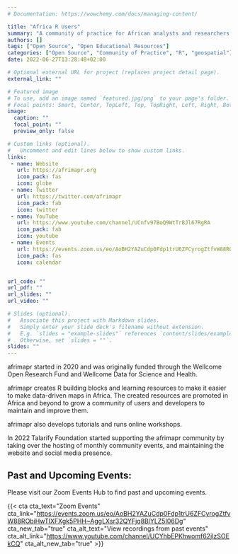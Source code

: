 ```yaml
---
# Documentation: https://wowchemy.com/docs/managing-content/

title: "Africa R Users"
summary: "A community of practice for African analysts and researchers interested in the intersection of data visualisation and mapping, African data with geospatial components, and the R programming language."
authors: []
tags: ["Open Source", "Open Educational Resources"]
categories: ["Open Source", "Community of Practice", "R", "geospatial"]
date: 2022-06-27T13:28:48+02:00

# Optional external URL for project (replaces project detail page).
external_link: ""

# Featured image
# To use, add an image named `featured.jpg/png` to your page's folder.
# Focal points: Smart, Center, TopLeft, Top, TopRight, Left, Right, BottomLeft, Bottom, BottomRight.
image:
  caption: ""
  focal_point: ""
  preview_only: false

# Custom links (optional).
#   Uncomment and edit lines below to show custom links.
links:
 - name: Website
   url: https://afrimapr.org
   icon_pack: fas
   icon: globe
 - name: Twitter
   url: https://twitter.com/afrimapr
   icon_pack: fab
   icon: twitter
 - name: YouTube
   url: https://www.youtube.com/channel/UCnfv97BoQ9WtTrBJl67RgRA
   icon_pack: fab
   icon: youtube
 - name: Events
   url: https://events.zoom.us/eo/AoBH2YAZuCdp0Fdp1trU6ZFCyrogZtfvW88RObiHwTIXFXgk5PHH~AggLXsr32QYFjq8BlYLZ5I06Dg
   icon_pack: fas
   icon: calendar


url_code: ""
url_pdf: ""
url_slides: ""
url_video: ""

# Slides (optional).
#   Associate this project with Markdown slides.
#   Simply enter your slide deck's filename without extension.
#   E.g. `slides = "example-slides"` references `content/slides/example-slides.md`.
#   Otherwise, set `slides = ""`.
slides: ""
---
```


afrimapr started in 2020 and was originally funded through the Wellcome Open Research Fund and Wellcome Data for Science and Health.

afrimapr creates R building blocks and learning resources to make it easier to make data-driven maps in Africa. The created resources are promoted in Africa and beyond to grow a community of users and developers to maintain and improve them.

afrimapr also develops tutorials and runs online workshops. 

In 2022 Talarify Foundation started supporting the afrimapr community by taking over the hosting of monthly community events, and maintaining the website and social media presence.

## Past and Upcoming Events:

Please visit our Zoom Events Hub to find past and upcoming events.

{{< cta cta_text="Zoom Events" cta_link="https://events.zoom.us/eo/AoBH2YAZuCdp0Fdp1trU6ZFCyrogZtfvW88RObiHwTIXFXgk5PHH~AggLXsr32QYFjq8BlYLZ5I06Dg" cta_new_tab="true" cta_alt_text="View recordings from past events" cta_alt_link="https://www.youtube.com/channel/UCYhbEPKhwomf62jIzSOEkCQ" cta_alt_new_tab="true" >}}
